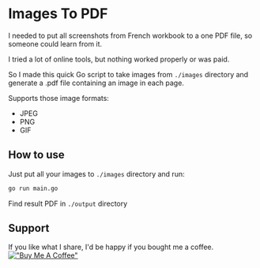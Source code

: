 # Images To PDF

I needed to put all screenshots from French workbook to a one PDF file, so someone could learn from it.

I tried a lot of online tools, but nothing worked properly or was paid.

So I made this quick Go script to take images from `./images` directory and generate a .pdf file containing an image in each page.

Supports those image formats:
- JPEG
- PNG
- GIF

## How to use

Just put all your images to `./images` directory and run:

```sh
go run main.go
```

Find result PDF in `./output` directory

## Support

If you like what I share, I'd be happy if you bought me a coffee.
[!["Buy Me A Coffee"](https://cdn.buymeacoffee.com/buttons/v2/arial-orange.png)](https://buymeacoffee.com/dimot9)
